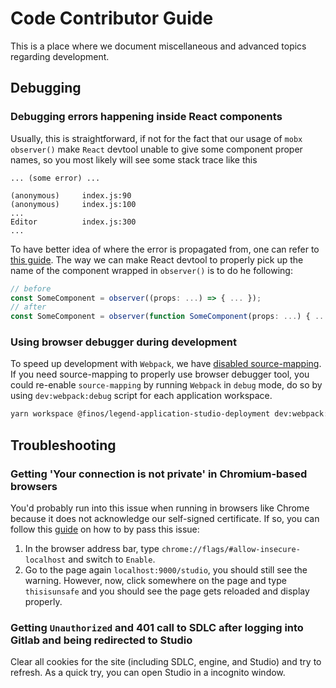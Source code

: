 # Code Contributor Guide

This is a place where we document miscellaneous and advanced topics regarding development.

## Debugging

### Debugging errors happening inside React components

Usually, this is straightforward, if not for the fact that our usage of `mobx` `observer()` make `React` devtool unable to give some component proper names, so you most likely will see some stack trace like this

```
... (some error) ...

(anonymous)     index.js:90
(anonymous)     index.js:100
...
Editor          index.js:300
...
```

To have better idea of where the error is propagated from, one can refer to [this guide](https://mobx.js.org/react-integration.html). The way we can make React devtool to properly pick up the name of the component wrapped in `observer()` is to do he following:

```ts
// before
const SomeComponent = observer((props: ...) => { ... });
// after
const SomeComponent = observer(function SomeComponent(props: ...) { ... });
```

### Using browser debugger during development

To speed up development with `Webpack`, we have [disabled source-mapping](https://github.com/finos/legend-studio/pull/707/commits/e237a87be41030a23c185d8aac7984e9ee4e6192). If you need source-mapping to properly use browser debugger tool, you could re-enable `source-mapping` by running `Webpack` in `debug` mode, do so by using `dev:webpack:debug` script for each application workspace.

```sh
yarn workspace @finos/legend-application-studio-deployment dev:webpack:debug
```

## Troubleshooting

### Getting 'Your connection is not private' in Chromium-based browsers

You'd probably run into this issue when running in browsers like Chrome because it does not acknowledge our self-signed certificate. If so, you can follow this [guide](https://www.technipages.com/google-chrome-bypass-your-connection-is-not-private-message) on how to by pass this issue:

1. In the browser address bar, type `chrome://flags/#allow-insecure-localhost` and switch to `Enable`.
2. Go to the page again `localhost:9000/studio`, you should still see the warning. However, now, click somewhere on the page and type `thisisunsafe` and you should see the page gets reloaded and display properly.

### Getting `Unauthorized` and 401 call to SDLC after logging into Gitlab and being redirected to Studio

Clear all cookies for the site (including SDLC, engine, and Studio) and try to refresh. As a quick try, you can open Studio in a incognito window.
